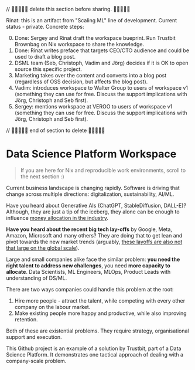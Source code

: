 // 🚧🚧🚧🚧🚧 delete this section before sharing. 🚧🚧🚧🚧🚧

Rinat: this is an artifact from "Scaling ML" line of development. Current status - private. Concrete steps:

0. Done: Sergey and Rinat draft the workspace bueprint. Run Trustbit Brownbag on Nix workspace to share the knowledge.
1. Done: Rinat writes preface that targets CEO/CTO audience and could be used to draft a blog post.
2. DSML team (Seb, Christoph, Vadim and Jörg) decides if it is OK to open source this specific project.
3. Marketing takes over the content and converts into a blog post (regardless of OSS decision, but affects the blog post).
4. Vadim: introduces workspace to Walter Group to users of workspace v1 (something they can use for free. Discuss the support implications with Jörg, Christoph and Seb first).
5. Sergey: mentions workspace at VEROO to users of workspace v1 (something they can use for free. Discuss the support implications with Jörg, Christoph and Seb first).

//  🚧🚧🚧🚧🚧 end of section to delete 🚧🚧🚧🚧🚧

Data Science Platform Workspace
===============================

> If you are here for Nix and reproducible work environments, scroll to the next section :)



Current business landscape is changing rapidly. Software is driving that change across multiple directions: digitalization, sustainability, AI/ML. 

Have you heard about Generative AIs (ChatGPT, StableDiffusion, DALL-E)? Although, they are just a tip of the iceberg, they alone can be enough to influence [money allocation in the industry](https://a16z.com/2023/01/19/who-owns-the-generative-ai-platform/).

**Have you heard about the recent big tech lay-offs** by Google, Meta, Amazon, Microsoft and many others? They are doing that to get lean and pivot towards the new market trends (arguably, [these layoffs are also not that large on the global scale](https://www.marketwatch.com/story/big-tech-layoffs-are-not-as-big-as-they-appear-at-first-glance-11674251270)).


Large and small companies alike face the similar problem: **you need the right talent to address new challenges**, you need **more capacity to allocate**. Data Scientists, ML Engineers, MLOps, Product Leads with understanding of DS/ML.

There are two ways companies could handle this problem at the root:

1) Hire more people - attract the talent, while competing with every other company on the labour market.
2) Make existing people more happy and productive, while also improving retention.

Both of these are existential problems. They require strategy, organisational support and execution. 

This Github project is an example of a solution by Trustbit, part of a Data Science Platform. It demonstrates one tactical approach of dealing with a company-scale problem.

